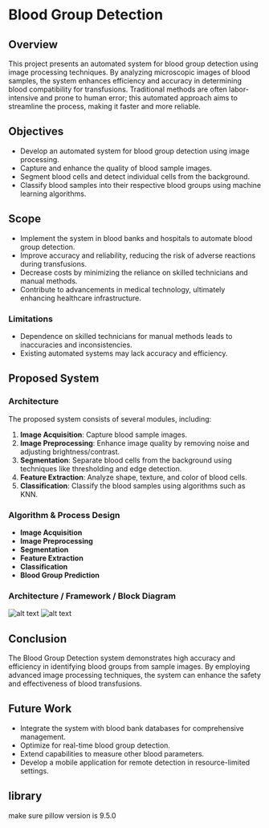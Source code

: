# Blood Group Detection

## Overview
This project presents an automated system for blood group detection using image processing techniques. By analyzing microscopic images of blood samples, the system enhances efficiency and accuracy in determining blood compatibility for transfusions. Traditional methods are often labor-intensive and prone to human error; this automated approach aims to streamline the process, making it faster and more reliable.

## Objectives
- Develop an automated system for blood group detection using image processing.
- Capture and enhance the quality of blood sample images.
- Segment blood cells and detect individual cells from the background.
- Classify blood samples into their respective blood groups using machine learning algorithms.

## Scope
- Implement the system in blood banks and hospitals to automate blood group detection.
- Improve accuracy and reliability, reducing the risk of adverse reactions during transfusions.
- Decrease costs by minimizing the reliance on skilled technicians and manual methods.
- Contribute to advancements in medical technology, ultimately enhancing healthcare infrastructure.



### Limitations
- Dependence on skilled technicians for manual methods leads to inaccuracies and inconsistencies.
- Existing automated systems may lack accuracy and efficiency.

## Proposed System
### Architecture
The proposed system consists of several modules, including:
1. **Image Acquisition**: Capture blood sample images.
2. **Image Preprocessing**: Enhance image quality by removing noise and adjusting brightness/contrast.
3. **Segmentation**: Separate blood cells from the background using techniques like thresholding and edge detection.
4. **Feature Extraction**: Analyze shape, texture, and color of blood cells.
5. **Classification**: Classify the blood samples using algorithms such as KNN.

### Algorithm & Process Design
- **Image Acquisition**
- **Image Preprocessing**
- **Segmentation**
- **Feature Extraction**
- **Classification**
- **Blood Group Prediction**

### Architecture / Framework / Block Diagram

![alt text]([https://github.com/[username]/[reponame]/blob/[branch]/image.jpg](https://github.com/HardikNickam/blood_group-detecton/blob/main/images/img1.jpg)?raw=true)
![alt text]([[https://github.com/[username]/[reponame]/blob/[branch]/image.jpg](https://github.com/HardikNickam/blood_group-detecton/blob/main/images/img1.jpg](https://github.com/HardikNickam/blood_group-detecton/blob/main/images/img2.jpg))?raw=true)


## Conclusion
The Blood Group Detection system demonstrates high accuracy and efficiency in identifying blood groups from sample images. By employing advanced image processing techniques, the system can enhance the safety and effectiveness of blood transfusions.

## Future Work
- Integrate the system with blood bank databases for comprehensive management.
- Optimize for real-time blood group detection.
- Extend capabilities to measure other blood parameters.
- Develop a mobile application for remote detection in resource-limited settings.

## library



make sure pillow version is 9.5.0
